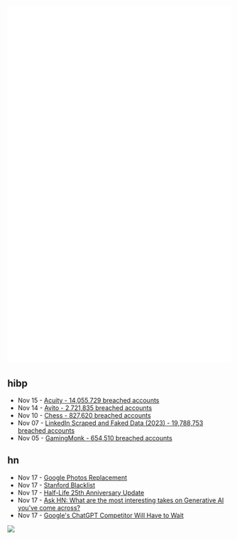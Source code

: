 ![Metrics](https://raw.githubusercontent.com/phixion/phixion/master/metrics.svg)

## hibp

<!--
for https://github.com/phixion/phixion/blob/main/.github/workflows/feeds.yml
-->
<!--START_SECTION:haveibeenpwnd-->
- Nov 15 - [Acuity - 14,055,729 breached accounts](https://haveibeenpwned.com/PwnedWebsites#Acuity)
- Nov 14 - [Avito - 2,721,835 breached accounts](https://haveibeenpwned.com/PwnedWebsites#Avito)
- Nov 10 - [Chess - 827,620 breached accounts](https://haveibeenpwned.com/PwnedWebsites#Chess)
- Nov 07 - [LinkedIn Scraped and Faked Data (2023) - 19,788,753 breached accounts](https://haveibeenpwned.com/PwnedWebsites#LinkedInScrape2023)
- Nov 05 - [GamingMonk - 654,510 breached accounts](https://haveibeenpwned.com/PwnedWebsites#GamingMonk)
<!--END_SECTION:haveibeenpwnd-->

## hn

<!--
for https://github.com/phixion/phixion/blob/main/.github/workflows/feeds.yml
-->
<!--START_SECTION:hn-->
- Nov 17 - [Google Photos Replacement](https://selfhosted.show/110?t=1198)
- Nov 17 - [Stanford Blacklist](https://stanfordreview.org/the-2020-stanford-blacklist/)
- Nov 17 - [Half-Life 25th Anniversary Update](https://www.half-life.com/en/halflife25/)
- Nov 17 - [Ask HN: What are the most interesting takes on Generative AI you've come across?](https://news.ycombinator.com/item?id=38307711)
- Nov 17 - [Google's ChatGPT Competitor Will Have to Wait](https://gizmodo.com/google-s-chatgpt-competitor-will-have-to-wait-1851030761)
<!--END_SECTION:hn-->

<!--
for https://yhype.me
-->
![](https://hit.yhype.me/github/profile?user_id=13013670)
